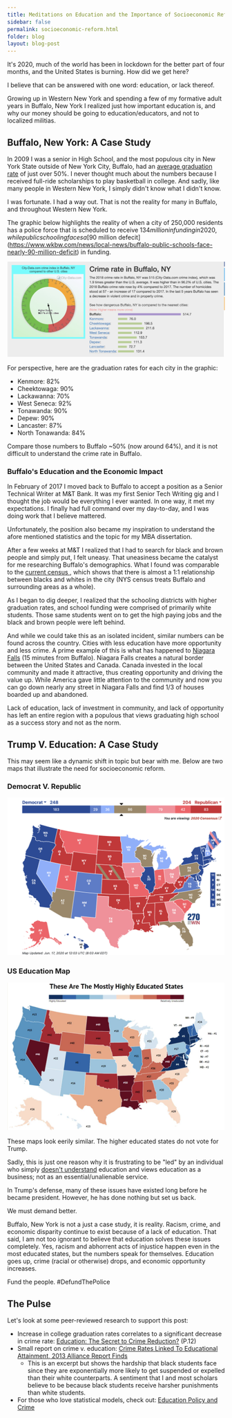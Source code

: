 ```yaml
---
title: Meditations on Education and the Importance of Socioeconomic Reform
sidebar: false
permalink: socioeconomic-reform.html
folder: blog
layout: blog-post
---
```


It's 2020, much of the world has been in lockdown for the better part of four months, and the United States is burning. How did we get here?

I believe that can be answered with one word: education, or lack thereof.

Growing up in Western New York and spending a few of my formative adult years in Buffalo, New York I realized just how important education is, and why our money should be going to education/educators, and not to localized militias.

## Buffalo, New York: A Case Study

In 2009 I was a senior in High School, and the most populous city in New York State outside of New York City, Buffalo, had an [average graduation rate](https://buffalonews.com/2017/02/10/buffalos-graduate-rate-gains-underscore-statewide-trend/) of just over 50%. I never thought much about the numbers because I received full-ride scholarships to play basketball in college. And sadly, like many people in Western New York, I simply didn't know what I didn't know.

I was fortunate. I had a way out. That is not the reality for many in Buffalo, and throughout Western New York.

The graphic below highlights the reality of when a city of 250,000 residents has a police force that is scheduled to receive $134 million in funding in 2020, while public schooling faces a [$90 million defecit](https://www.wkbw.com/news/local-news/buffalo-public-schools-face-nearly-90-million-deficit) in funding.

<div class="post-image-container">
    <img class="post-image" src="images/buffalo-crime.png" />
</div>

For perspective, here are the graduation rates for each city in the graphic:

* Kenmore: 82%
* Cheektowaga: 90%
* Lackawanna: 70%
* West Seneca: 92%
* Tonawanda: 90%
* Depew: 90%
* Lancaster: 87%
* North Tonawanda: 84%

Compare those numbers to Buffalo ~50% (now around 64%), and it is not difficult to understand the crime rate in Buffalo.

### Buffalo's Education and the Economic Impact

In February of 2017 I moved back to Buffalo to accept a position as a Senior Technical Writer at M&T Bank. It was my first Senior Tech Writing gig and I thought the job would be everything I ever wanted. In one way, it met my expectations. I finally had full command over my day-to-day, and I was doing work that I believe mattered.

Unfortunately, the position also became my inspiration to understand the afore mentioned statistics and the topic for my MBA dissertation.

After a few weeks at M&T I realized that I had to search for black and brown people and simply put, I felt uneasy. That uneasiness became the catalyst for me researching Buffalo's demographics. What I found was comparable to the [current census ](https://www.census.gov/quickfacts/buffalocitynewyork), which shows that there is almost a 1:1 relationship between blacks and whites in the city (NYS census treats Buffalo and surrounding areas as a whole).

As I began to dig deeper, I realized that the schooling districts with higher graduation rates, and school funding were comprised of primarily white students. Those same students went on to get the high paying jobs and the black and brown people were left behind. 

And while we could take this as an isolated incident, similar numbers can be found across the country. Cities with less education have more opportunity and less crime. A prime example of this is what has happened to [Niagara Falls](https://www.youtube.com/watch?v=2dqHEx5GIj4) (15 minutes from Buffalo). Niagara Falls creates a natural border between the United States and Canada. Canada invested in the local community and made it attractive, thus creating opportunity and driving the value up. While America gave little attention to the community and now you can go down nearly any street in Niagara Falls and find 1/3 of houses boarded up and abandoned.

Lack of education, lack of investment in community, and lack of opportunity has left an entire region with a populous that views graduating high school as a success story and not as the norm.


## Trump V. Education: A Case Study

This may seem like a dynamic shift in topic but bear with me. Below are two maps that illustrate the need for socioeconomic reform.

### Democrat V. Republic

<div class="post-image-container">
    <img class="post-image" src="images/election-map.png" />
</div>


### US Education Map

<div class="post-image-container">
    <img class="post-image" src="images/education-map.png" />
</div>

These maps look eerily similar. The higher educated states do not vote for Trump. 

Sadly, this is just one reason why it is frustrating to be "led" by an individual who simply [doesn't understand](https://fordhaminstitute.org/national/commentary/president-donald-trump-quotes-about-education) education and views education as a business; not as an essential/unalienable service.

In Trump's defense, many of these issues have existed long before he became president. However, he has done nothing but set us back.

We must demand better.

Buffalo, New York is not a just a case study, it is reality. Racism, crime, and economic disparity continue to exist because of a lack of education. That said, I am not too ignorant to believe that education solves these issues completely. Yes, racism and abhorrent acts of injustice happen even in the most educated states, but the numbers speak for themselves. Education goes up, crime (racial or otherwise) drops, and economic opportunity increases.

Fund the people. #DefundThePolice


## The Pulse

Let's look at some peer-reviewed research to support this post:

* Increase in college graduation rates correlates to a significant decrease in crime rate: [Education: The Secret to Crime
Reduction?](https://as.nyu.edu/content/dam/nyu-as/politics/documents/Gonzalez.pdf) (P.12)
* Small report on crime v. education: [Crime Rates Linked To Educational Attainment, 2013 Alliance Report Finds](https://all4ed.org/press/crime-rates-linked-to-educational-attainment-new-alliance-report-finds/)
  * This is an excerpt but shows the hardship that black students face since they are exponentially more likely to get suspended or expelled than their white counterparts. A sentiment that I and most scholars believe to be because black students receive harsher punishments than white students.
* For those who love statistical models, check out: [Education Policy and Crime](https://www.nber.org/chapters/c12090.pdf)

